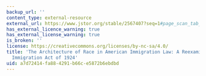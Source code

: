 ```yaml
---
backup_url: ''
content_type: external-resource
external_url: https://www.jstor.org/stable/2567407?seq=1#page_scan_tab_contents
has_external_licence_warning: true
has_external_license_warning: true
is_broken: ''
license: https://creativecommons.org/licenses/by-nc-sa/4.0/
title: 'The Architecture of Race in American Immigration Law: A Reexamination of the
  Immigration Act of 1924'
uid: a7d72414-fa88-4291-b66c-e5872b6ebdbd
---
```

